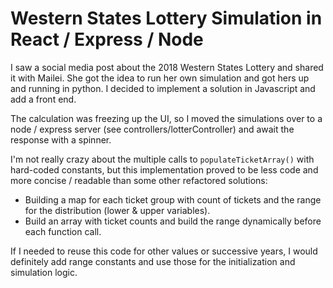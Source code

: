 # Western States Lottery Simulation in React / Express / Node
I saw a social media post about the 2018 Western States Lottery and shared it with Mailei.  She got the idea to run her own simulation and got hers up and running in python.  I decided to implement a solution in Javascript and add a front end.

The calculation was freezing up the UI, so I moved the simulations over to a node / express server (see controllers/lotterController) and await the response with a spinner.

I'm not really crazy about the multiple calls to `populateTicketArray()` with hard-coded constants, but this implementation proved to be less code and more concise / readable than some other refactored solutions:

* Building a map for each ticket group with count of tickets and the range for the distribution (lower & upper variables).
* Build an array with ticket counts and build the range dynamically before each function call.

If I needed to reuse this code for other values or successive years, I would definitely add range constants and use those for the initialization and simulation logic.